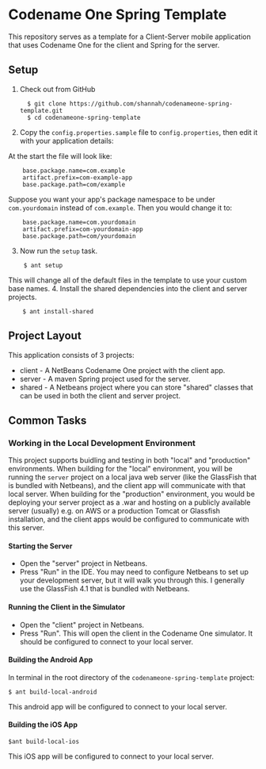 # Codename One Spring Template

This repository serves as a template for a Client-Server mobile application that uses Codename One for the client and Spring for the server.

## Setup


1. Check out from GitHub

         $ git clone https://github.com/shannah/codenameone-spring-template.git
         $ cd codenameone-spring-template
2. Copy the `config.properties.sample` file to `config.properties`, then edit it with your application details:
 
 At the start the file will look like:

        base.package.name=com.example
        artifact.prefix=com-example-app
        base.package.path=com/example

 Suppose you want your app's package namespace to be under `com.yourdomain` instead of `com.example`.  Then you would change it to:
        
        base.package.name=com.yourdomain
        artifact.prefix=com-yourdomain-app
        base.package.path=com/yourdomain
3. Now run the `setup` task.
        
        $ ant setup
        
 This will change all of the default files in the template to use your custom base names.
4. Install the shared dependencies into the client and server projects.

        $ ant install-shared

## Project Layout

This application consists of 3 projects:

* client - A NetBeans Codename One project with the client app.
* server - A maven Spring project used for the server.
* shared - A Netbeans project where you can store "shared" classes that can be used in both the client and server project.

## Common Tasks

### Working in the Local Development Environment

This project supports buidling and testing in both "local" and "production" environments.  When building for the "local" environment, you will be running the `server` project on a local java web server (like the GlassFish that is bundled with Netbeans), and the client app will communicate with that local server.  When building for the "production" environment, you would be deploying your server project as a .war and hosting on a publicly available server (usually) e.g. on AWS or a production Tomcat or Glassfish installation, and the client apps would be configured to communicate with this server.

#### Starting the Server

* Open the "server" project in Netbeans.
* Press "Run" in the IDE.  You may need to configure Netbeans to set up your development server, but it will walk you through this.  I generally use the GlassFish 4.1 that is bundled with Netbeans.

#### Running the Client in the Simulator

* Open the "client" project in Netbeans.
* Press "Run".  This will open the client in the Codename One simulator.  It should be configured to connect to your local server.

#### Building the Android App

In terminal in the root directory of the `codenameone-spring-template` project:

~~~~
$ ant build-local-android
~~~~

This android app will be configured to connect to your local server.

#### Building the iOS App

~~~~
$ant build-local-ios
~~~~

This iOS app will be configured to connect to your local server.





